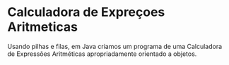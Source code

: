 # Calculadora de Expreçoes Aritmeticas
Usando pilhas e filas, em Java criamos um programa de uma Calculadora de Expressões Aritméticas apropriadamente orientado a objetos.


